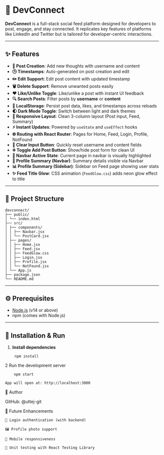 # 🚀 DevConnect

**DevConnect** is a full-stack social feed platform designed for developers to post, engage, and stay connected. It replicates key features of platforms like LinkedIn and Twitter but is tailored for developer-centric interactions.


---

## ✨ Features

- **📝 Post Creation**: Add new thoughts with username and content
- **🕒 Timestamps**: Auto-generated on post creation and edit
- **✏️ Edit Support**: Edit post content with updated timestamp
- **🗑️ Delete Support**: Remove unwanted posts easily
- **❤️ Like/Unlike Toggle**: Like/unlike a post with instant UI feedback
- **🔍 Search Posts**: Filter posts by **username** or **content**
- **💾 LocalStorage**: Persist post data, likes, and timestamps across reloads
- **🌓 Dark Mode Toggle**: Switch between light and dark themes
- **📱 Responsive Layout**: Clean 3-column layout (Post input, Feed, Summary)
- **⚡ Instant Updates**: Powered by `useState` and `useEffect` hooks
- **🌐 Routing with React Router**: Pages for Home, Feed, Login, Profile, NotFound
- **🧹 Clear Input Button**: Quickly reset username and content fields
- **➕ Toggle Add Post Button**: Show/hide post form for clean UI
- **📍 Navbar Active State**: Current page in navbar is visually highlighted
- **👤 Profile Summary (Navbar)**: Summary details visible via Navbar
- **📊 Profile Summary (Sidebar)**: Sidebar on Feed page showing user stats
- **✨ Feed Title Glow**: CSS animation (`FeedGlow.css`) adds neon glow effect to title



---

## 📁 Project Structure

    devconnect/
    ├── public/
    │ └── index.html
    ├── src/
    │ ├── components/
    │ │ ├── Navbar.jsx
    │ │ └── PostCard.jsx
    │ ├── pages/
    │ │ ├── Home.jsx
    │ │ ├── Feed.jsx
    │ │ ├── FeedGlow.css
    │ │ ├── Login.jsx
    │ │ ├── Profile.jsx
    │ │ └── NotFound.jsx
    │ └── App.js
    ├── package.json
    └── README.md




---

## ⚙️ Prerequisites

- [Node.js](https://nodejs.org/) (v14 or above)
- npm (comes with Node.js)

---

## 🚀 Installation & Run

1. **Install dependencies**

        npm install

2   Run the development server

        npm start

    App will open at: http://localhost:3000


👤 Author

GitHub: @uttej-git



📌 Future Enhancements

    🔐 Login authentication (with backend)

    🖼️ Profile photo support

    📲 Mobile responsiveness

    🧪 Unit testing with React Testing Library